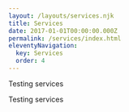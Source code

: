 ```yaml
---
layout: /layouts/services.njk
title: Services
date: 2017-01-01T00:00:00.000Z
permalink: /services/index.html
eleventyNavigation:
  key: Services
  order: 4
---
```



Testing services

Testing services